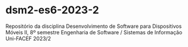 # dsm2-es6-2023-2
Repositório da disciplina Desenvolvimento de Software para Dispositivos Móveis II, 8º semestre Engenharia de Software / Sistemas de Informação Uni-FACEF 2023/2
